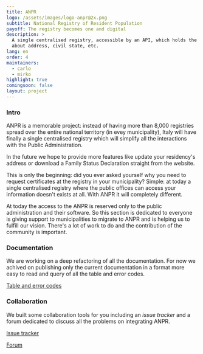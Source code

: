 ```yaml
---
title: ANPR
logo: /assets/images/logo-anpr@2x.png
subtitle: National Registry of Resident Population
payoff: The registry becomes one and digital
description: >
  A single centralised registry, accessible by an API, which holds the up-to-date information
  about address, civil state, etc.
lang: en
order: 4
maintainers:
  - carlo
  - mirko
highlight: true
comingsoon: false
layout: project
---
```


### Intro
ANPR is a memorable project: instead of having more than 8,000 registries spread over the entire
national territory (in evey municipality), Italy will have finally a single centralised registry
which will simplify all the interactions with the Public Administration.

In the future we hope to provide more features like update your residency's address or download a
Family Status Declaration straight from the website.

This is only the beginning: did you ever asked yourself why you need to request certificates at the
registry in your municipality? Simple: at today a single centralised registry where the public
offices can access your information doesn't exists at all. With ANPR it will completely different.

At today the access to the ANPR is reserved only to the public administration and their software.
So this section is dedicated to everyone is giving support to municipalities to migrate to ANPR and
is helping us to fulfill our vision. There's a lot of work to do and the contribution of the
community is important.


### Documentation
We are working on a deep refactoring of all the documentation. For now we achived on publishing
only the current documentation in a format more easy to read and query of all the table and error
codes.

[Table and error codes](http://anpr.readthedocs.io/it/latest/)


### Collaboration
We built some collaboration tools for you including an *issue tracker* and a forum dedicated to
discuss all the problems on integrating ANPR.

[Issue tracker](https://github.com/italia/anpr/issues)

[Forum](https://forum.developers.italia.it/c/anpr)
